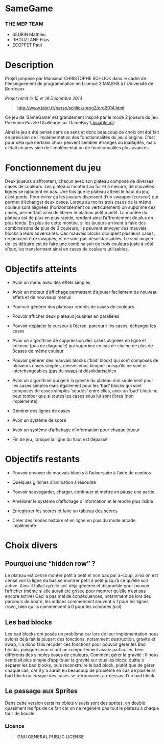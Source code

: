 SameGame
========
### **THE MEP TEAM**

* SEURIN Mathieu
* RHOUZLANE Elias
* ECOFFET Paul

# Description

Projet proposé par Monsieur CHRISTOPHE SCHLICK dans le cadre de l'enseignement de programmation en Licence 3 MIASHS à l'Université de Bordeaux.

*Projet remit le 15 et 19 Décembre 2014*

> http://www.labri.fr/perso/schlick/prog2/pro2014.html

Ce jeu de ‘SameGame’ est grandement inspiré par le mode 2 joueurs du jeu Pokemon Puzzle Challenge sur GameBoy ([Jouable ici](http://www.playr.org/play/pokemon_puzzle_challenge/1366))

Ainsi le jeu a été pensé dans ce sens et donc beaucoup de choix ont été fait en prévision de l’implémentation des fonctionnalités du jeu d’origine. C’est pour cela que certains choix peuvent sembler étranges ou inadaptés, mais c’était en prévision de l’implémentation de fonctionnalités plus avancés.

Fonctionnement du jeu
=====================

Deux joueurs s’affrontent, chacun avec son plateau composé de diverses
cases de couleurs. Les plateaux montent au fur et à mesure, de nouvelles
lignes se rajoutent en bas. Une fois que le plateau atteint le haut du
jeu, c’est perdu. Pour éviter ça les joueurs disposent d’un swapper
(curseur) qui permet d’échanger deux cases. Lorsqu’au moins trois cases
de la même couleur sont alignées (horizontalement ou verticalement) on
supprime ces cases, permettant ainsi de libérer le plateau petit à
petit. La montée du plateau est de plus en plus rapide, rendant ainsi
l’affrontement de plus en plus tendu. En plus de cette montée, si les
joueurs arrivent à faire des combinaisons de plus de 3 couleurs, ils
peuvent envoyer des mauvais blocks à leurs adversaires. Ces mauvais
blocks occupent plusieurs cases, ne peuvent être swappés, et ne sont pas
désolidarisables. Le seul moyen de les détruire est de faire une
combinaison de trois couleurs juste à côté d’eux, les transformant ainsi
en cases de couleurs utilisables.

Objectifs atteints 
==================

-   Avoir un menu avec des effets simples

-   Avoir un moteur d’affichage permettant d’ajouter facilement de
    nouveau effets et de nouveaux menus

-   Pourvoir générer des plateaux remplis de cases de couleurs

-   Pouvoir afficher deux plateaux jouables en parallèles

-   Pouvoir déplacer le curseur à l’écran, parcourir les cases, échanger
    les cases

-   Avoir un algorithme de suppression des cases alignées en ligne et
    colonne (pas de diagonale) qui supprime en cas de chaine de plus de
    3cases de même couleur

-   Pouvoir générer des mauvais blocks (‘bad’ block) qui sont composés
    de plusieurs cases simples, censés vous bloquer puisqu’ils ne sont
    ni interchangeables (pas de swap) ni désolidarisables

-   Avoir un algorithme qui gère la gravité du plateau non seulement
    pour les cases simples mais également pour les ‘bad’ blocks qui sont
    composés de cases simples ‘soudés’ entre elles, ainsi un ‘bad’ block
    ne peut tomber que si toutes les cases sous lui sont libres (non
    implémenté)

-   Générer des lignes de cases

-   Avoir un système de score

-   Avoir un système d’affichage d’information pour chaque joueur

-   Fin de jeu, lorsque la ligne du haut est dépassé

Objectifs restants 
==================

-   Pouvoir envoyer de mauvais blocks à l’adversaire à l’aide de combos

-   Quelques glitches d’animation à résoudre

-   Pouvoir sauvegarder, charger, continuer et mettre en pause une
    partie

-   Améliorer le système d’affichage d’information et le rendre plus
    lisible

-   Enregistrer les scores et faire un tableau des scores

-   Créer des modes histoire et en ligne en plus du mode arcade
    implémenté

Choix divers 
============

Pourquoi une “hidden row” ? 
---------------------------

Le plateau est censé monter petit à petit et non pas par à-coup, ainsi
on est censé voir la ligne du bas se montrer petit à petit jusqu’à ce
qu’elle soit active. Ainsi il fallait qu’elle soit déjà générée et
disponible pour pouvoir l’afficher (même si elle aurait été grisée pour
montrer qu’elle n’est pas encore active) Ceci a pas mal de conséquences,
notamment de lors des parcours de board, les indices commencent souvent
à 1 pour les lignes (row), bien qu’ils commencent à 0 pour les colonnes
(col)

Les bad blocks
--------------

Les bad blocks ont posés un problème car lors de leur implémentation
nous avions déjà fait la plupart des fonctions, notamment destruction,
gravité et swap, il a donc fallu recoder ces fonctions pour pouvoir
gérer les Bad blocks, puisque ceux-ci ont un comportement assez
particulier, bien différents des simples cases de couleurs. Comment
gérer la gravité : Il nous semblait plus simple d’appliquer la gravité
sur tous les blocs, quitte à séparer les bad blocks, puis reconstruire
le bad block, plutôt que de gérer chaque cas, car il y a aurait eu
beaucoup de problème en cas de plusieurs bad block ou lorsque des cases
se retrouvaient au-dessus d’un bad block

Le passage aux Sprites 
----------------------

Dans cette version certains objets visuels sont des sprites, on double
quasiment les fps de ce fait car on ne regénère pas tout le plateau à
chaque tour de boucle.




### Licence

> **GNU GENERAL PUBLIC LICENSE**
